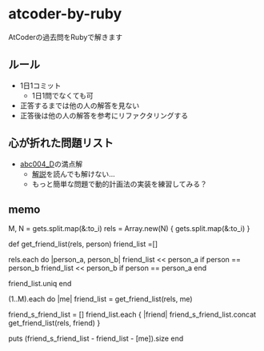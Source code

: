 # atcoder-by-ruby
AtCoderの過去問をRubyで解きます

## ルール
- 1日1コミット
  - 1日1問でなくても可
- 正答するまでは他の人の解答を見ない
- 正答後は他の人の解答を参考にリファクタリングする

## 心が折れた問題リスト
- [abc004_D](http://abc004.contest.atcoder.jp/tasks/abc004_4)の満点解
  - [解説](https://www.slideshare.net/chokudai/abc004)を読んでも解けない...
  - もっと簡単な問題で動的計画法の実装を練習してみる？

## memo
M, N = gets.split.map(&:to_i)
rels = Array.new(N) { gets.split.map(&:to_i) }

def get_friend_list(rels, person)
  friend_list =[]

  rels.each do |person_a, person_b|
    friend_list << person_a if person == person_b
    friend_list << person_b if person == person_a
  end

  friend_list.uniq
end

(1..M).each do |me|
  friend_list = get_friend_list(rels, me)

  friend_s_friend_list = []
  friend_list.each { |friend| friend_s_friend_list.concat get_friend_list(rels, friend) }

  puts (friend_s_friend_list - friend_list - [me]).size
end